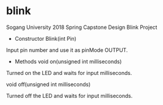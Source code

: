 # blink
Sogang University 2018 Spring Capstone Design Blink Project

 - Constructor
Blink(int Pin)

Input pin number and use it as pinMode OUTPUT.

- Methods
void on(unsigned int milliseconds)

Turned on the LED and waits for input milliseconds.

void off(unsigned int milliseconds)

Turned off the LED and waits for input milliseconds.
